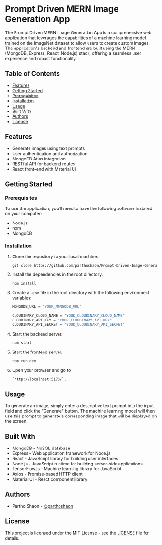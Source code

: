 # Prompt Driven MERN Image Generation App

The Prompt Driven MERN Image Generation App is a comprehensive web application that leverages the capabilities of a machine learning model trained on the ImageNet dataset to allow users to create custom images. The application's backend and frontend are built using the MERN (MongoDB, Express, React, Node.js) stack, offering a seamless user experience and robust functionality.

## Table of Contents

- [Features](#features)
- [Getting Started](#getting-started)
- [Prerequisites](#prerequisites)
- [Installation](#installation)
- [Usage](#usage)
- [Built With](#built-with)
- [Authors](#authors)
- [License](#license)

## Features

- Generate images using text prompts
- User authentication and authorization
- MongoDB Atlas integration
- RESTful API for backend routes
- React front-end with Material UI

## Getting Started

### Prerequisites

To use the application, you'll need to have the following software installed on your computer:

- Node.js
- npm
- MongoDB

### Installation

1. Clone the repository to your local machine.
    ```bash
    git clone https://github.com/parthoshaon/Prompt-Driven-Image-Generator.git
    ```


2. Install the dependencies in the root directory.
    ```bash
    npm install
    ```

3. Create a `.env` file in the root directory with the following environment variables:
    ```bash
    MONGODB_URL = "YOUR_MONGODB_URL"

    CLOUDINARY_CLOUD_NAME = "YOUR_CLOUDINARY_CLOUD_NAME"
    CLOUDINARY_API_KEY = "YOUR_CLOUDINARY_API_KEY"
    CLOUDINARY_API_SECRET = "YOUR_CLOUDINARY_API_SECRET"
    ```

4. Start the backend server.
    ```bash
    npm start
    ```

5. Start the frontend server.
    ```bash
    npm run dev
    ```

6. Open your browser and go to 
    
    ```bash
    `http://localhost:5173/`.
    ```

## Usage

To generate an image, simply enter a descriptive text prompt into the input field and click the "Generate" button. The machine learning model will then use this prompt to generate a corresponding image that will be displayed on the screen.

## Built With

- MongoDB - NoSQL database
- Express - Web application framework for Node.js
- React - JavaScript library for building user interfaces
- Node.js - JavaScript runtime for building server-side applications
- TensorFlow.js - Machine learning library for JavaScript
- Axios - Promise-based HTTP client
- Material UI - React component library

## Authors

- Partho Shaon - [@parthoshaon](https://github.com/parthoshaon)

## License

This project is licensed under the MIT License - see the [LICENSE](LICENSE) file for details.

